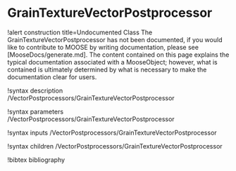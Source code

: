 <!-- MOOSE Documentation Stub: Remove this when content is added. -->

# GrainTextureVectorPostprocessor

!alert construction title=Undocumented Class
The GrainTextureVectorPostprocessor has not been documented, if you would like to contribute to MOOSE by
writing documentation, please see [MooseDocs/generate.md]. The content contained on this page explains
the typical documentation associated with a MooseObject; however, what is contained is ultimately
determined by what is necessary to make the documentation clear for users.

!syntax description /VectorPostprocessors/GrainTextureVectorPostprocessor

!syntax parameters /VectorPostprocessors/GrainTextureVectorPostprocessor

!syntax inputs /VectorPostprocessors/GrainTextureVectorPostprocessor

!syntax children /VectorPostprocessors/GrainTextureVectorPostprocessor

!bibtex bibliography
